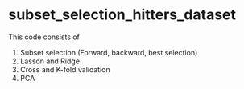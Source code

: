 # subset_selection_hitters_dataset
This code consists of 
1) Subset selection (Forward, backward, best selection)
2) Lasson and Ridge
3) Cross and K-fold validation
4) PCA
